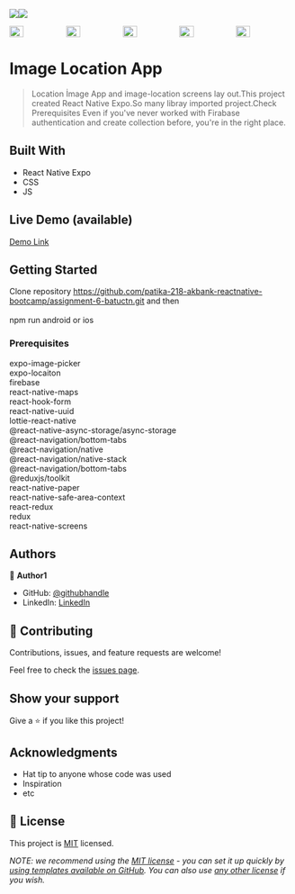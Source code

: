 ![](https://img.shields.io/badge/-ReactNative-blue)![](https://img.shields.io/badge/-JavaScript-yellow)


<div style="display: flex; align="center">


<img src="https://user-images.githubusercontent.com/96943978/192101287-a7cdee57-9d82-4b85-bdc9-e7806a90a063.jpeg" width=25% height=25%>
<img src="https://user-images.githubusercontent.com/96943978/192101299-a3dfda6d-54a1-46f5-ae9a-2280457e96e5.jpeg" width=25% height=25%>
<img src="https://user-images.githubusercontent.com/96943978/192101304-2d90e26b-dcca-4bfe-aeee-97a7853c5d0e.jpeg" width=25% height=25%>
<img src="https://user-images.githubusercontent.com/96943978/192101309-9cd0144c-201e-4ace-9474-74e6d8e879e0.jpeg" width=25% height=25%>
<img src="https://user-images.githubusercontent.com/96943978/192101314-5355e4ef-daee-4589-86a5-0d11ffcd2963.jpeg" width=25% height=25%>


</div>




# Image Location App 

> Location İmage App and image-location screens lay out.This project created React Native Expo.So many libray imported project.Check Prerequisites
> Even if you've never worked with Firabase authentication and create collection before, you're in the right place.



## Built With

- React Native Expo
- CSS
- JS

## Live Demo (available)



[Demo Link]() <br/>



## Getting Started
Clone repository  https://github.com/patika-218-akbank-reactnative-bootcamp/assignment-6-batuctn.git and then <br/>
<br/>
npm run android or ios 
<br/>

### Prerequisites
expo-image-picker <br/>
expo-locaiton <br/>
firebase <br/>
react-native-maps <br/>
react-hook-form <br/>
react-native-uuid <br/>
lottie-react-native <br/>
@react-native-async-storage/async-storage <br/>
@react-navigation/bottom-tabs <br/>
@react-navigation/native <br/>
@react-navigation/native-stack <br/>
@react-navigation/bottom-tabs <br/>
@reduxjs/toolkit <br/>
react-native-paper <br/>
react-native-safe-area-context <br/>
react-redux <br/>
redux <br/>
react-native-screens <br/>


## Authors

👤 **Author1**

- GitHub: [@githubhandle](https://github.com/batuctn)
- LinkedIn: [LinkedIn](https://www.linkedin.com/in/batu%C3%A7etin/)



## 🤝 Contributing

Contributions, issues, and feature requests are welcome!

Feel free to check the [issues page](https://github.com/patika-218-akbank-reactnative-bootcamp/assignment-6-batuctn/issues).

## Show your support

Give a ⭐️ if you like this project!

## Acknowledgments

- Hat tip to anyone whose code was used
- Inspiration
- etc

## 📝 License

This project is [MIT](./LICENSE) licensed.

_NOTE: we recommend using the [MIT license](https://choosealicense.com/licenses/mit/) - you can set it up quickly by [using templates available on GitHub](https://docs.github.com/en/communities/setting-up-your-project-for-healthy-contributions/adding-a-license-to-a-repository). You can also use [any other license](https://choosealicense.com/licenses/) if you wish._
